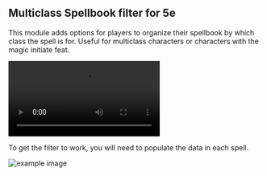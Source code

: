## Multiclass Spellbook filter for 5e

This module adds options for players to organize their spellbook by which class the spell is for.  Useful for multiclass characters or characters with the magic initiate feat.

![animated demo](https://i.imgur.com/pc7kdic.mp4)

To get the filter to work, you will need to populate the data in each spell.

![example image](https://i.imgur.com/j7JpPbt.png)